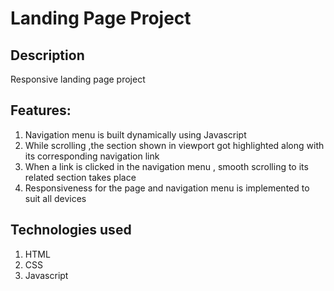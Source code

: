 # Landing Page Project

## Description

Responsive landing page project

## Features:

1. Navigation menu is built dynamically using Javascript
2. While scrolling ,the section shown in viewport got highlighted along with its corresponding navigation link
3. When a link is clicked in the navigation menu , smooth scrolling to its related section takes place
4. Responsiveness for the page and navigation menu is implemented to suit all devices

## Technologies used

1. HTML
2. CSS
3. Javascript


